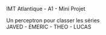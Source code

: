 IMT Atlantique - A1 - Mini Projet

Un perceptron pour classer les séries  
JAVED - EMERIC - THEO - LUCAS
